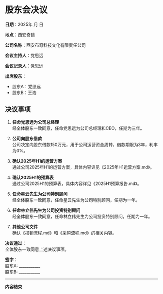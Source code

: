 # 股东会决议

**日期**：2025年  月    日

**地点**：西安奇镜

**公司名称**：西安布奇科技文化有限责任公司

**会议主持人**：党思远

**会议记录人**：党思远

**出席股东**：  
- 股东A：党思远  
- 股东B：王浩 


## 决议事项

1. **任命党思远为公司总经理**  
   经全体股东一致同意，任命党思远为公司总经理和CEO，任期为三年。

2. **公司向股东借款**  
   公司决定向股东借款150万元，用于公司运营资金周转，借款期限为3年，利率为0%。

3. **确认2025年H1的运营方案**  
   通过公司2025年H1的运营方案，具体内容详见《2025年H1运营方案.md》。

4. **确认2025H1的预算表**  
   通过公司2025H1的预算表，具体内容详见《2025H1预算报告.md》。

5. **任命星云先生为公司特别顾问**  
   经全体股东一致同意，任命星云先生为公司特别顾问，任期为一年。

6. **任命林立伟先生为公司投资特别顾问**  
   经全体股东一致同意，任命林立伟先生为公司投资特别顾问，任期为一年。


7. **其他公司文件**  
   确认《报销流程.md》和《采购流程.md》的相关内容。

**决议通过**：  
全体股东一致同意上述决议事项。

**签字**：  
股东A: ___________  
股东B: ___________  

---

**内容结束** 